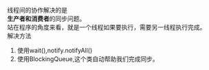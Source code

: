 线程间的协作解决的是   
**生产者和消费者**的同步问题。  
站在程序的角度来看，就是一个线程如果要执行，需要另一线程执行完成。  
解决方法  
1. 使用wait(),notify.notifyAll()
2. 使用BlockingQueue,这个类自动帮助我们完成同步。